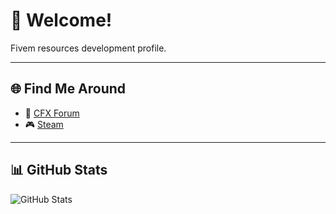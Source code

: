 # 👋 Welcome!

Fivem resources development profile.

---

## 🌐 Find Me Around

- 🧩 [CFX Forum](https://forum.cfx.re/u/nocapscripts)  
- 🎮 [Steam](https://steamcommunity.com/id/stenuuu)

---

## 📊 GitHub Stats

![GitHub Stats](https://github-readme-stats.vercel.app/api?username=NoCapScripts-FiveM&show_icons=true&theme=dracula)
